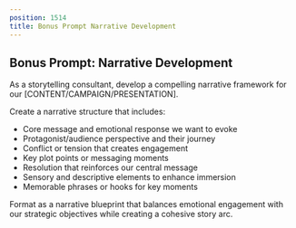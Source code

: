 ```yaml
---
position: 1514
title: Bonus Prompt Narrative Development
---
```


## Bonus Prompt: Narrative Development

As a storytelling consultant, develop a compelling narrative framework for our [CONTENT/CAMPAIGN/PRESENTATION].



Create a narrative structure that includes:

- Core message and emotional response we want to evoke
- Protagonist/audience perspective and their journey
- Conflict or tension that creates engagement
- Key plot points or messaging moments
- Resolution that reinforces our central message
- Sensory and descriptive elements to enhance immersion
- Memorable phrases or hooks for key moments




Format as a narrative blueprint that balances emotional engagement with our strategic objectives while creating a cohesive story arc.